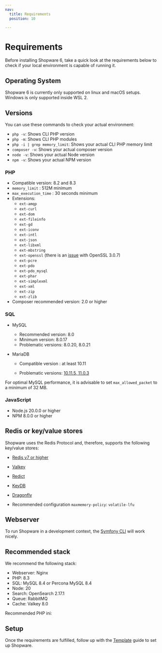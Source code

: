 ```yaml
---
nav:
  title: Requirements
  position: 10

---
```


# Requirements

Before installing Shopware 6, take a quick look at the requirements below to check if your local environment is capable of running it.

## Operating System

Shopware 6 is currently only supported on linux and macOS setups.
Windows is only supported inside WSL 2.

## Versions

You can use these commands to check your actual environment:

* `php -v`: Shows CLI PHP version
* `php -m`: Shows CLI PHP modules
* `php -i | grep memory_limit`: Shows your actual CLI PHP memory limit
* `composer -v`: Shows your actual composer version
* `node -v`: Shows your actual Node version
* `npm -v`: Shows your actual NPM version

### PHP

* Compatible version: 8.2 and 8.3
* `memory_limit` : 512M minimum
* `max_execution_time` : 30 seconds minimum
* Extensions:
  * `ext-amqp`
  * `ext-curl`
  * `ext-dom`
  * `ext-fileinfo`
  * `ext-gd`
  * `ext-iconv`
  * `ext-intl`
  * `ext-json`
  * `ext-libxml`
  * `ext-mbstring`
  * `ext-openssl` (there is an [issue](https://github.com/shopware/shopware/issues/3543) with OpenSSL 3.0.7)
  * `ext-pcre`
  * `ext-pdo`
  * `ext-pdo_mysql`
  * `ext-phar`
  * `ext-simplexml`
  * `ext-xml`
  * `ext-zip`
  * `ext-zlib`
* Composer recommended version: 2.0 or higher

### SQL

* MySQL

  * Recommended version: 8.0
  * Minimum version: 8.0.17
  * Problematic versions: 8.0.20, 8.0.21

* MariaDB

  * Compatible version : at least 10.11

  * Problematic versions: [10.11.5, 11.0.3](https://jira.mariadb.org/browse/MDEV-31931)

For optimal MySQL performance, it is advisable to set `max_allowed_packet` to a minimum of 32 MB.

### JavaScript

* Node.js 20.0.0 or higher
* NPM 8.0.0 or higher

## Redis or key/value stores

Shopware uses the Redis Protocol and, therefore, supports the following key/value stores:

* [Redis v7 or higher](https://redis.io)
* [Valkey](https://valkey.io/)
* [Redict](https://redict.io)
* [KeyDB](https://docs.keydb.dev)
* [Dragonfly](https://www.dragonflydb.io)

* Recommended configuration `maxmemory-policy`: `volatile-lfu`

## Webserver

To run Shopware in a development context, the [Symfony CLI](https://symfony.com/doc/current/setup/symfony_server.html) will work nicely.

<PageRef page="../../resources/references/config-reference/server/apache" />
<PageRef page="../../resources/references/config-reference/server/caddy" />
<PageRef page="../../resources/references/config-reference/server/nginx" />

## Recommended stack

We recommend the following stack:

* Webserver: Nginx
* PHP: 8.3
* SQL: MySQL 8.4 or Percona MySQL 8.4
* Node: 20
* Search: OpenSearch 2.17.1
* Queue: RabbitMQ
* Cache: Valkey 8.0

Recommended PHP ini:
<PageRef page="../hosting/performance/performance-tweaks#php-config-tweaks" />

## Setup

Once the requirements are fulfilled, follow up with the [Template](template) guide to set up Shopware.
